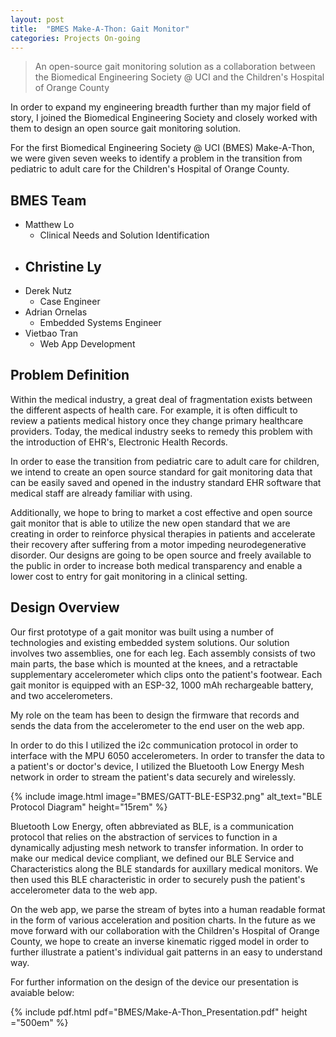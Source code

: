 ```yaml
---
layout: post
title:  "BMES Make-A-Thon: Gait Monitor"
categories: Projects On-going
---
```


> An open-source gait monitoring solution as a collaboration between the Biomedical Engineering Society @ UCI and the Children's Hospital of Orange County

In order to expand my engineering breadth further than my major field of story, I joined the Biomedical Engineering Society and closely worked with them to design an open source gait monitoring solution.

<!--more-->

For the first Biomedical Engineering Society @ UCI (BMES) Make-A-Thon, we were given seven weeks to identify a problem in the transition from pediatric to adult care for the Children's Hospital of Orange County.

## BMES Team

- Matthew Lo
  - Clinical Needs and Solution Identification
- Christine Ly
  - 
- Derek Nutz
  - Case Engineer
- Adrian Ornelas
  - Embedded Systems Engineer
- Vietbao Tran
  - Web App Development

## Problem Definition

Within the medical industry, a great deal of fragmentation exists between the different aspects of health care. For example, it is often difficult to review a patients medical history once they change primary healthcare providers. Today, the medical industry seeks to remedy this problem with the introduction of EHR's, Electronic Health Records. 

In order to ease the transition from pediatric care to adult care for children, we intend to create an open source standard for gait monitoring data that can be easily saved and opened in the industry standard EHR software that medical staff are already familiar with using.

Additionally, we hope to bring to market a cost effective and open source gait monitor that is able to utilize the new open standard that we are creating in order to reinforce physical therapies in patients and accelerate their recovery after suffering from a motor impeding neurodegenerative disorder. Our designs are going to be open source and freely available to the public in order to increase both medical transparency and enable a lower cost to entry for gait monitoring in a clinical setting.

## Design Overview

Our first prototype of a gait monitor was built using a number of technologies and existing embedded system solutions. Our solution involves two assemblies, one for each leg. Each assembly consists of two main parts, the base which is mounted at the knees, and a retractable supplementary accelerometer which clips onto the patient's footwear. Each gait monitor is equipped with an ESP-32, 1000 mAh rechargeable battery, and two accelerometers.

My role on the team has been to design the firmware that records and sends the data from the accelerometer to the end user on the web app. 

In order to do this I utilized the i2c communication protocol in order to interface with the MPU 6050 accelerometers. In order to transfer the data to a patient's or doctor's device, I utilized the Bluetooth Low Energy Mesh network in order to stream the patient's data securely and wirelessly.

{% include image.html image="BMES/GATT-BLE-ESP32.png" alt_text="BLE Protocol Diagram" height="15rem" %}

Bluetooth Low Energy, often abbreviated as BLE, is a communication protocol that relies on the abstraction of services to function in a dynamically adjusting mesh network to transfer information. In order to make our medical device compliant, we defined our BLE Service and Characteristics along the BLE standards for auxillary medical monitors. We then used this BLE characteristic in order to securely push the patient's accelerometer data to the web app.

On the web app, we parse the stream of bytes into a human readable format in the form of various acceleration and position charts. In the future as we move forward with our collaboration with the Children's Hospital of Orange County, we hope to create an inverse kinematic rigged model in order to further illustrate a patient's individual gait patterns in an easy to understand way.

For further information on the design of the device our presentation is avaiable below:

{% include pdf.html pdf="BMES/Make-A-Thon_Presentation.pdf" height ="500em" %}